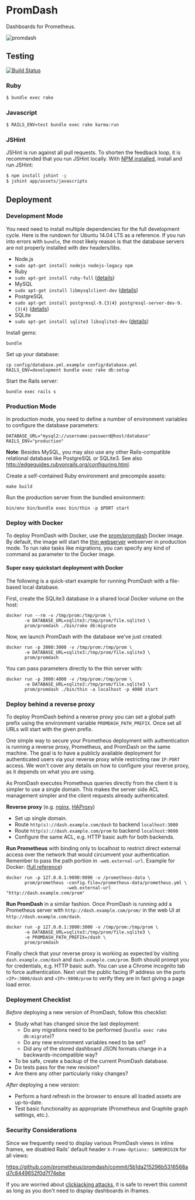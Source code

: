 # PromDash

Dashboards for Prometheus.

![promdash](http://prometheus.io/assets/promdash_event_processor.png)

## Testing

[![Build Status](https://travis-ci.org/prometheus/promdash.svg?branch=master)](https://travis-ci.org/prometheus/promdash)

### Ruby

```bash
$ bundle exec rake
```

### Javascript

```bash
$ RAILS_ENV=test bundle exec rake karma:run
```

### JSHint
JSHint is run against all pull requests. To shorten the feedback loop, it is recommended that you run JSHint locally.
With [NPM installed](https://docs.npmjs.com/getting-started/installing-node), install and run JSHint:

```bash
$ npm install jshint -g
$ jshint app/assets/javascripts
```

## Deployment

### Development Mode

You need need to install multiple dependencies for the full development cycle.
Here is the rundown for Ubuntu 14.04 LTS as a reference. If you run into errors
with `bundle`, the most likely reason is that the database servers are not
properly installed with dev headers/libs.

* Node.js
 * `sudo apt-get install nodejs nodejs-legacy npm`
* Ruby
 * `sudo apt-get install ruby-full` ([details](https://www.ruby-lang.org/en/documentation/installation/))
* MySQL
 * `sudo apt-get install libmysqlclient-dev` ([details](https://dev.mysql.com/doc/mysql-apt-repo-quick-guide/en/index.html#apt-repo-fresh-install))
* PostgreSQL
 * `sudo apt-get install postgresql-9.{3|4} postgresql-server-dev-9.{3|4}` ([details](http://www.postgresql.org/download/linux/))
* SQLite
 * `sudo apt-get install sqlite3 libsqlite3-dev` ([details](https://www.sqlite.org/download.html))

Install gems:

    bundle

Set up your database:

    cp config/database.yml.example config/database.yml
    RAILS_ENV=development bundle exec rake db:setup

Start the Rails server:

    bundle exec rails s

### Production Mode
In production mode, you need to define a number of environment variables to
configure the database parameters:

    DATABASE_URL="mysql2://username:password@host/database"
    RAILS_ENV="production"

**Note**: Besides MySQL, you may also use any other Rails-compatible relational
database like PostgreSQL or SQLite3. See also
http://edgeguides.rubyonrails.org/configuring.html.

Create a self-contained Ruby environment and precompile assets:

    make build

Run the production server from the bundled environment:

    bin/env bin/bundle exec bin/thin -p $PORT start

### Deploy with Docker

To deploy PromDash with Docker, use the [prom/promdash](https://registry.hub.docker.com/u/prom/promdash/) Docker image.
By default, the image will start the [thin webserver](http://code.macournoyer.com/thin/)
webserver in production mode. To run rake tasks like migrations, you
can specify any kind of command as parameter to the Docker image.

#### Super easy quickstart deployment with Docker

The following is a quick-start example for running PromDash with a file-based local database.

First, create the SQLite3 database in a shared local Docker volume on the host:

    docker run --rm -v /tmp/prom:/tmp/prom \
           -e DATABASE_URL=sqlite3:/tmp/prom/file.sqlite3 \
           prom/promdash ./bin/rake db:migrate

Now, we launch PromDash with the database we've just created:

    docker run -p 3000:3000 -v /tmp/prom:/tmp/prom \
           -e DATABASE_URL=sqlite3:/tmp/prom/file.sqlite3 \
           prom/promdash

You can pass parameters directly to the thin server with:

    docker run -p 3000:4000 -v /tmp/prom:/tmp/prom \
           -e DATABASE_URL=sqlite3:/tmp/prom/file.sqlite3 \
           prom/promdash ./bin/thin -a localhost -p 4000 start

### Deploy behind a reverse proxy

To deploy PromDash behind a reverse proxy you can set a global path prefix
using the environment variable `PROMDASH_PATH_PREFIX`. Once set all URLs will
start with the given prefix.

One simple way to secure your Prometheus deployment with authentication is
running a reverse proxy, Prometheus, and PromDash on the same machine. The goal
is to have a publicly available deployment for authenticated users via your
reverse proxy while restricting raw `IP:PORT` access. We won't cover any
details on how to configure your reverse proxy, as it depends on what you are
using.

As PromDash executes Prometheus queries directly from the client it is simpler
to use a single domain. This makes the server side ACL management simpler and
the client requests already authenticated. 

**Reverse proxy** (e.g. [nginx](http://nginx.org/), [HAProxy](http://www.haproxy.org/))
* Set up single domain.
 * Route `http(s)://dash.example.com/dash` to backend `localhost:3000`
 * Route `http(s)://dash.example.com/prom` to backend `localhost:9090`
* Configure the same ACL, e.g. HTTP basic auth for both backends.

**Run Prometheus** with binding only to localhost to restrict direct external
access over the network that would circumvent your authentication. Remember to
pass the path portion in `-web.external-url`. Example for Docker:
([full reference](http://prometheus.io/docs/introduction/install/#using-docker))

    docker run -p 127.0.0.1:9090:9090 -v /prometheus-data \
           prom/prometheus -config.file=/prometheus-data/prometheus.yml \
                           -web.external-url "http://dash.example.com/prom"

**Run PromDash** in a similar fashion. Once PromDash is running add a
Prometheus server with `http://dash.example.com/prom/` in the web UI at
`http://dash.example.com/dash`.

    docker run -p 127.0.0.1:3000:3000 -v /tmp/prom:/tmp/prom \
           -e DATABASE_URL=sqlite3:/tmp/prom/file.sqlite3 \
           -e PROMDASH_PATH_PREFIX=/dash \
           prom/promdash

Finally check that your reverse proxy is working as expected by visiting
`dash.example.com/dash` and `dash.example.com/prom`. Both should prompt you for
credentials, e.g. HTTP basic auth. You can use a Chrome incognito tab to force
authentication. Next visit the public facing IP address on the ports
`<IP>:3000/dash` and `<IP>:9090/prom` to verify they are in fact giving a page
load error.

### Deployment Checklist

*Before* deploying a new version of PromDash, follow this checklist:

- Study what has changed since the last deployment:
  - Do any migrations need to be performed (`bundle exec rake db:migrate`)?
  - Do any new environment variables need to be set?
  - Did any of the stored dashboard JSON formats change in a backwards-incompatible way?
- To be safe, create a backup of the current PromDash database.
- Do tests pass for the new revision?
- Are there any other particularly risky changes?

*After* deploying a new version:

- Perform a hard refresh in the browser to ensure all loaded assets are up-to-date.
- Test basic functionality as appropriate (Prometheus and Graphite graph settings, etc.).

### Security Considerations

Since we frequently need to display various PromDash views in inline frames, we
disabled Rails' default header `X-Frame-Options: SAMEORIGIN` for all views:

https://github.com/prometheus/promdash/commit/5b1da215296b5316568ad7c8449652f0d7f74ebe

If you are worried about [clickjacking attacks](http://en.wikipedia.org/wiki/Clickjacking),
it is safe to revert this commit as long as you don't need to display dashboards in iframes.
